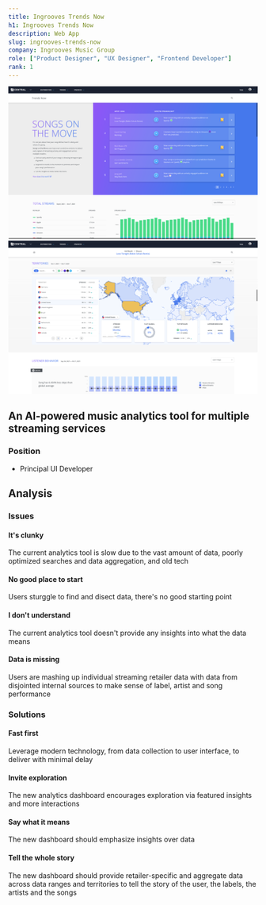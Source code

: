 ```yaml
---
title: Ingrooves Trends Now
h1: Ingrooves Trends Now
description: Web App
slug: ingrooves-trends-now
company: Ingrooves Music Group
role: ["Product Designer", "UX Designer", "Frontend Developer"]
rank: 1
---
```


![ingrooves trends now songs on the move](../images/ingrooves/tn/user_sotm.png)
![ingrooves trends now territories](../images/ingrooves/tn/maps.png)

## An AI-powered music analytics tool for multiple streaming services

### Position

- Principal UI Developer

## Analysis

### Issues

#### It's clunky

The current analytics tool is slow due to the vast amount of data, poorly optimized searches and data aggregation, and old tech

#### No good place to start

Users sturggle to find and disect data, there's no good starting point

#### I don't understand

The current analytics tool doesn't provide any insights into what the data means

#### Data is missing

Users are mashing up individual streaming retailer data with data from disjointed internal sources to make sense of label, artist and song performance

### Solutions

#### Fast first

Leverage modern technology, from data collection to user interface, to deliver with minimal delay

#### Invite exploration

The new analytics dashboard encourages exploration via featured insights and more interactions

#### Say what it means

The new dashboard should emphasize insights over data

#### Tell the whole story

The new dashboard should provide retailer-specific and aggregate data across data ranges and territories to tell the story of the user, the labels, the artists and the songs